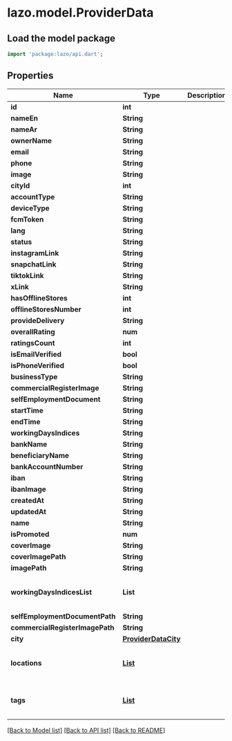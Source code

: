 # lazo.model.ProviderData

## Load the model package
```dart
import 'package:lazo/api.dart';
```

## Properties
Name | Type | Description | Notes
------------ | ------------- | ------------- | -------------
**id** | **int** |  | [optional] 
**nameEn** | **String** |  | [optional] 
**nameAr** | **String** |  | [optional] 
**ownerName** | **String** |  | [optional] 
**email** | **String** |  | [optional] 
**phone** | **String** |  | [optional] 
**image** | **String** |  | [optional] 
**cityId** | **int** |  | [optional] 
**accountType** | **String** |  | [optional] 
**deviceType** | **String** |  | [optional] 
**fcmToken** | **String** |  | [optional] 
**lang** | **String** |  | [optional] 
**status** | **String** |  | [optional] 
**instagramLink** | **String** |  | [optional] 
**snapchatLink** | **String** |  | [optional] 
**tiktokLink** | **String** |  | [optional] 
**xLink** | **String** |  | [optional] 
**hasOfflineStores** | **int** |  | [optional] 
**offlineStoresNumber** | **int** |  | [optional] 
**provideDelivery** | **String** |  | [optional] 
**overallRating** | **num** |  | [optional] 
**ratingsCount** | **int** |  | [optional] 
**isEmailVerified** | **bool** |  | [optional] 
**isPhoneVerified** | **bool** |  | [optional] 
**businessType** | **String** |  | [optional] 
**commercialRegisterImage** | **String** |  | [optional] 
**selfEmploymentDocument** | **String** |  | [optional] 
**startTime** | **String** |  | [optional] 
**endTime** | **String** |  | [optional] 
**workingDaysIndices** | **String** |  | [optional] 
**bankName** | **String** |  | [optional] 
**beneficiaryName** | **String** |  | [optional] 
**bankAccountNumber** | **String** |  | [optional] 
**iban** | **String** |  | [optional] 
**ibanImage** | **String** |  | [optional] 
**createdAt** | **String** |  | [optional] 
**updatedAt** | **String** |  | [optional] 
**name** | **String** |  | [optional] 
**isPromoted** | **num** |  | [optional] 
**coverImage** | **String** |  | [optional] 
**coverImagePath** | **String** |  | [optional] 
**imagePath** | **String** |  | [optional] 
**workingDaysIndicesList** | **List<String>** |  | [optional] [default to const []]
**selfEmploymentDocumentPath** | **String** |  | [optional] 
**commercialRegisterImagePath** | **String** |  | [optional] 
**city** | [**ProviderDataCity**](ProviderDataCity.md) |  | [optional] 
**locations** | [**List<ProviderDataLocationsInner>**](ProviderDataLocationsInner.md) |  | [optional] [default to const []]
**tags** | [**List<ProviderDataTagsInner>**](ProviderDataTagsInner.md) |  | [optional] [default to const []]

[[Back to Model list]](../README.md#documentation-for-models) [[Back to API list]](../README.md#documentation-for-api-endpoints) [[Back to README]](../README.md)


